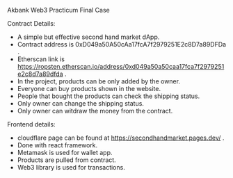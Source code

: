 Akbank Web3 Practicum Final Case

Contract Details:
- A simple but effective second hand market dApp.
- Contract address is 0xD049a50A50cAa17fcA7f2979251E2c8D7a89DFDa .
- Etherscan link is https://ropsten.etherscan.io/address/0xd049a50a50caa17fca7f2979251e2c8d7a89dfda .
- In the project, products can be only added by the owner.
- Everyone can buy products shown in the website.
- People that bought the products can check the shipping status.
- Only owner can change the shipping status.
- Only owner can witdraw the money from the contract.

Frontend details:
- cloudflare page can be found at https://secondhandmarket.pages.dev/ .
- Done with react framework.
- Metamask is used for wallet app.
- Products are pulled from contract.
- Web3 library is used for transactions.
